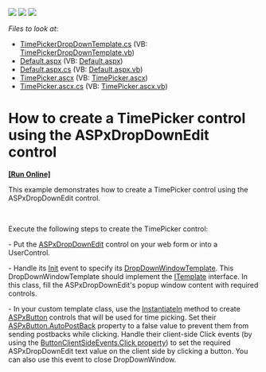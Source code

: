 <!-- default badges list -->
![](https://img.shields.io/endpoint?url=https://codecentral.devexpress.com/api/v1/VersionRange/128531404/11.2.11%2B)
[![](https://img.shields.io/badge/Open_in_DevExpress_Support_Center-FF7200?style=flat-square&logo=DevExpress&logoColor=white)](https://supportcenter.devexpress.com/ticket/details/E3995)
[![](https://img.shields.io/badge/📖_How_to_use_DevExpress_Examples-e9f6fc?style=flat-square)](https://docs.devexpress.com/GeneralInformation/403183)
<!-- default badges end -->
<!-- default file list -->
*Files to look at*:

* [TimePickerDropDownTemplate.cs](./CS/WebSite/App_Code/TimePickerDropDownTemplate.cs) (VB: [TimePickerDropDownTemplate.vb](./VB/WebSite/App_Code/TimePickerDropDownTemplate.vb))
* [Default.aspx](./CS/WebSite/Default.aspx) (VB: [Default.aspx](./VB/WebSite/Default.aspx))
* [Default.aspx.cs](./CS/WebSite/Default.aspx.cs) (VB: [Default.aspx.vb](./VB/WebSite/Default.aspx.vb))
* [TimePicker.ascx](./CS/WebSite/TimePicker.ascx) (VB: [TimePicker.ascx](./VB/WebSite/TimePicker.ascx))
* [TimePicker.ascx.cs](./CS/WebSite/TimePicker.ascx.cs) (VB: [TimePicker.ascx.vb](./VB/WebSite/TimePicker.ascx.vb))
<!-- default file list end -->
# How to create a TimePicker control using the ASPxDropDownEdit control
<!-- run online -->
**[[Run Online]](https://codecentral.devexpress.com/128531404/)**
<!-- run online end -->


<p>This example demonstrates how to create a TimePicker control using the ASPxDropDownEdit control.</p><br />
<p>Execute the following steps to create the TimePicker control:</p><p>- Put the <a href="http://documentation.devexpress.com/#AspNet/clsDevExpressWebASPxEditorsASPxDropDownEdittopic"><u>ASPxDropDownEdit</u></a> control on your web form or into a UserControl.</p><p>- Handle its <a href="http://documentation.devexpress.com/#AspNet/DevExpressWebASPxClassesScriptsASPxClientControl_Inittopic"><u>Init</u></a> event to specify its <a href="http://documentation.devexpress.com/#AspNet/DevExpressWebASPxEditorsASPxDropDownEdit_DropDownWindowTemplatetopic"><u>DropDownWindowTemplate</u></a>. This DropDownWindowTemplate should implement the <a href="http://msdn.microsoft.com/en-us/library/system.web.ui.itemplate.aspx"><u>ITemplate</u></a> interface. In this class, fill the ASPxDropDownEdit's popup window content with required controls.</p><p>- In your custom template class, use the <a href="http://msdn.microsoft.com/en-us/library/system.web.ui.itemplate.instantiatein.aspx"><u>InstantiateIn</u></a> method to create <a href="http://documentation.devexpress.com/#AspNet/clsDevExpressWebASPxEditorsASPxButtontopic"><u>ASPxButton</u></a> controls that will be used for time picking. Set their <a href="http://documentation.devexpress.com/#AspNet/DevExpressWebASPxEditorsASPxButton_AutoPostBacktopic"><u>ASPxButton.AutoPostBack</u></a> property to a false value to prevent them from sending postbacks while clicking. Handle their client-side Click events (by using the <a href="http://documentation.devexpress.com/#AspNet/DevExpressWebASPxEditorsButtonClientSideEvents_Clicktopic"><u>ButtonClientSideEvents.Click property</u></a>) to set the required ASPxDropDownEdit text value on the client side by clicking a button. You can also use this event to close DropDownWindow.</p>

<br/>


